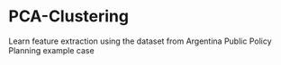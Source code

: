 # PCA-Clustering
 Learn feature extraction using the dataset from Argentina Public Policy Planning example case
